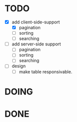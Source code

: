 # TODO

- [x] add client-side-support 
  - [x] pagination
  - [ ] sorting 
  - [ ] searching 
- [ ] add server-side support 
  - [ ] pagination
  - [ ] sorting 
  - [ ] searching 
- [ ] design 
    - [ ] make table responsivable. 

# DOING

# DONE